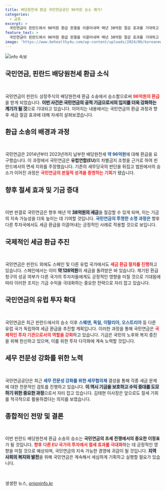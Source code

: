 ```yaml
---
title: 배당원천세 환급 국민연금공단 96억원 승소 쾌거!
categories:
  - 금융
excerpt: >
  국민연금이 핀란드에서 96억원 환급 판결을 이끌어내며 매년 38억원 절감 효과를 기대하고 있습니다. 스페인에 이어 국제 세금 환급 성공 사례로, 글로벌 투자에 긍정 영향을 미칠 전망입니다. 클릭해 더 알아보세요!
feature_text: >
  국민연금이 핀란드에서 96억원 환급 판결을 이끌어내며 매년 38억원 절감 효과를 기대하고 있습니다. 스페인에 이어 국제 세금 환급 성공 사례로, 글로벌 투자에 긍정 영향을 미칠 전망입니다. 클릭해 더 알아보세요!
image: 'https://www.behealthy4u.com/wp-content/uploads/2024/06/koreanews.jpg'
---
```


<p><img src="https://www.behealthy4u.com/wp-content/uploads/2024/06/koreanews.jpg" alt="info 속보" /></p>

<h2 data-ke-size="size26">국민연금, 핀란드 배당원천세 환급 소식</h2>

<p data-ke-size="size16">&nbsp;</p>

<p data-ke-size="size16">국민연금이 핀란드 상장주식의 배당원천세 환급 소송에서 승소함으로써 <b><span style="color: #ee2323;">96억원의 환급</span></b>을 받게 되었습니다. <b><span style="background-color: #21538527;">이번 사건은 국민연금의 공적 기금으로서의 입지를 더욱 강화하는 계기가 될 것</span></b>으로 기대되고 있습니다. 이어지는 내용에서는 국민연금의 환급 과정과 향후 세금 절감 효과에 대해 자세히 살펴보겠습니다.</p>

<h2 data-ke-size="size26">환급 소송의 배경과 과정</h2>

<p data-ke-size="size16">&nbsp;</p>

<p data-ke-size="size16">국민연금은 2014년부터 2023년까지 납부한 배당원천세 <b><span style="color: #1a5490;">약 96억원</span></b>에 대해 환급을 요구했습니다. 이 과정에서 국민연금은 <b>유럽연합(EU)</b>의 차별금지 조항을 근거로 하여 핀란드에서의 면세 지위를 주장했습니다. 기존의 세무당국의 판단을 뒤집고 법원에서의 승소가 이어진 과정은 <b><span style="color: #ee2323;">국민연금의 본질적 성격을 증명하는 기회</span></b>가 됐습니다.</p>

<h2 data-ke-size="size26">향후 절세 효과 및 기금 증대</h2>

<p data-ke-size="size16">&nbsp;</p>

<p data-ke-size="size16">이번 판결로 국민연금은 향후 매년 약 <b><span style="background-color: #21538527;">38억원의 세금</span></b>을 절감할 수 있게 되며, 이는 기금의 지속 가능성을 더욱 높이는 데 기여할 것입니다. <b><span style="color: #1a5490;">국민연금의 투명한 소명 과정은</span></b> 향후 다른 투자국에서도 세금 환급을 이끌어내는 긍정적인 사례로 작용할 것으로 보입니다.</p>

<h2 data-ke-size="size26">국제적인 세금 환급 추진</h2>

<p data-ke-size="size16">&nbsp;</p>

<p data-ke-size="size16">국민연금은 핀란드 외에도 스페인 및 다른 유럽 국가에서도 <b><span style="color: #ee2323;">세금 환급 절차를 진행</span></b>하고 있습니다. 스페인에서는 이미 <b><span style="background-color: #21538527;">약 126억원</span></b>의 세금을 돌려받은 바 있습니다. 제기된 환급 청구의 성공 여부가 다른 국가의 투자자들에게도 긍정적인 영향을 미칠 것으로 기대됨에 따라 이러한 조치는 기금 수익을 극대화하는 중요한 전략으로 자리 잡고 있습니다.</p>

<h2 data-ke-size="size26">국민연금의 유럽 투자 확대</h2>

<p data-ke-size="size16">&nbsp;</p>

<p data-ke-size="size16">국민연금은 최근 핀란드에서의 승소 이후 <b><span style="color: #1a5490;">스웨덴, 독일, 이탈리아, 오스트리아</span></b> 등 다른 유럽 국가 독립하여 세금 환급을 추진할 계획입니다. 이러한 과정을 통해 국민연금은 <b><span style="color: #ee2323;">국제적인 투자 기관으로서의 역할을 강화</span></b>하고 있습니다. 기금은 국민의 노후와 복지 증진을 위해 헌신하고 있으며, 이를 위한 투자 다각화에 계속 노력할 것입니다.</p>

<h2 data-ke-size="size26">세무 전문성 강화를 위한 노력</h2>

<p data-ke-size="size16">&nbsp;</p>

<p data-ke-size="size16">국민연금공단은 최근 <b><span style="color: #1a5490;">세무 전문성 강화를 위한 세무협의체</span></b> 결성을 통해 각종 세금 문제에 대한 전문적인 검토를 진행하고 있습니다. <b><span style="background-color: #21538527;">이 역시 기금을 보호하고 수익 증대를 도모하기 위한 중요한 과정</span></b>으로서 자리 잡고 있습니다. 김태현 이사장은 앞으로도 절세 기회를 적극적으로 활용하겠다는 의지를 보였습니다.</p>

<h2 data-ke-size="size26">종합적인 전망 및 결론</h2>

<p data-ke-size="size16">&nbsp;</p>

<p data-ke-size="size16">이번 핀란드 배당원천세 환급 소송의 승소는 <b>국민연금의 조세 전쟁에서의 중요한 이정표</b>가 될 것입니다. <b><span style="color: #ee2323;">향후 다른 EU 국가의 투자에서 절세 효과를 극대화</span></b>하는 데 긍정적인 영향을 미칠 것으로 예상되며, 국민연금의 지속 가능한 경영에 귀감이 될 것입니다. <b><span style="background-color: #21538527;">지역 사회의 복지와 발전</span></b>을 위해 국민연금은 계속해서 세심하게 기획하고 실행할 필요가 있습니다.</p> 

<p data-ke-size="size16">&nbsp;</p>
생생한 뉴스, <a href="https://onioninfo.kr" rel="dofollow">onioninfo.kr</a>


